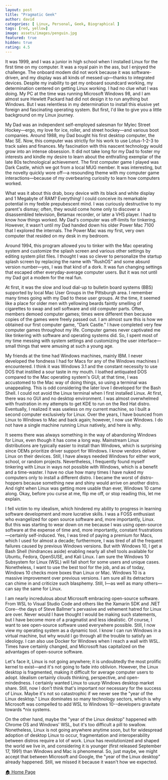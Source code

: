 ```yaml
---
layout: post
title: "Pragmatic Geek"
author: david
categories: [ Linux, Personal, Geek, Biographical ]
tags: [red, yellow]
image: assets/images/penguin.jpg
featured: true
hidden: true
rating: 4.5
---
```


It was 1999, and I was a junior in high school when I installed Linux for the first time on my computer. It was a royal pain in the ass, but I enjoyed the challenge. The onboard modem did not work because it was software-driven, and my display was all kinds of messed up—thanks to integrated devices. Despite my inability to get my onboard soundcard working, my determination centered on getting Linux working. I had no clue what I was doing. My PC at the time was running Microsoft Windows 98, and I am almost sure Hewlett Packard had did not design it to run anything but Windows. But I was relentless in my determination to install this elusive yet foreign and fascinating operating system. But first, I'd like to give you a little background on my Linux journey.

My Dad was an independent self-employed salesman for Mylec Street Hockey—ergo, my love for ice, roller, and street hockey—and various boot companies. Around 1988, my Dad bought his first desktop computer, the Mac SE. Now, this computer was strictly for his work to use Lotus-1-2-3 to track sales and finances. My fascination with this nascent technology would grow into an intense obsession. It did not take long for my Dad to foster my interests and kindle my desire to learn about the enthralling exemplar of the late 80s technological achievement. The first computer game I played was Dark Castle, which we got from a local MUG member. It was interesting, but the novelty quickly wore off—a resounding theme with my computer game interactions—because of my overbearing curiosity to learn how computers worked.

What was it about this drab, boxy device with its black and white display and 1 Megabyte of RAM? Everything! I could conceive its remarkable potential in my feeble prepubescent mind. I was curiously destructive to my parent's dismay; often, they would come home only to discover a disassembled television, Betamax recorder, or later a VHS player. I had to know how things worked. My Dad's computer was off-limits for tinkering. However, it wasn't until my Dad handed down his older Power Mac 7100 that I explored the internals. The Power Mac was my first, very own computer that resided on my desk in my bedroom.

Around 1994, this program allowed you to tinker with the Mac operating system and customize the splash screen and various other settings by editing system plist files. I thought I was so clever to personalize the startup splash screen by replacing the name with "RushOS" and some absurd version number—yes, I was that kind of a dork. It was fun changing settings that escaped other everyday-average computer users. But it was not until my Dad got a modem for the real fun.

At first, it was the slow and loud dial-up to bulletin board systems (BBS) supported by local Mac User Groups in the Pittsburgh area. I remember many times going with my Dad to these user groups. At the time, it seemed like a place for older men with yellowing beards faintly smelling of cigarettes to swap and sell software and old computer parts. Often, members demoed computer games; times were different then because copies of the games were freely passed out. I am almost sure this is how we obtained our first computer game, "Dark Castle." I have completed very few computer games throughout my life. Computer games never captivated me like tinkering with software and operating systems did. So, I spent most of my time messing with system settings and customizing the user interface—small things that were amusing at such a young age.

My friends at the time had Windows machines, mainly IBM. I never developed the fondness I had for Macs for any of the Windows machines I encountered. I think it was Windows 3.1 and the constant necessity to use DOS that instilled a sour taste in my mouth. I loathed antiquated DOS compared to the Mac operating system's GUI; at that time, I was accustomed to the Mac way of doing things, so using a terminal was unappealing. This is odd considering the later love I developed for the Bash Shell. I could not avoid the Linux terminal when I first installed Linux. At first, there was no GUI and no desktop environment. I was almost overwhelmed with frustration in my attempts to get KDE to run on the Red Hat distro. Eventually, I realized it was useless on my current machine, so I built a second computer exclusively for Linux. 
Over the years, I have bounced from Linux to Windows to Mac and back again; however, I now use Windows. I do not have a single machine running Linux natively, and here is why.

It seems there was always something in the way of abandoning Windows for Linux, even though it has come a long way. Mainstream Linux distributions are typically easier to install than Windows, which is surprising since OEMs prioritize driver support for Windows. I know vendors deliver Linux on their devices. Still, I have always needed Windows for either work, school, or random projects. Nevertheless, I frequently found myself tinkering with Linux in ways not possible with Windows, which is a benefit and a time-waster. I have no clue how many times I have nuked my computers only to install a different distro. I became the worst of distro-hoppers because something new and shiny would arrive on another distro. And right when Linux was getting more usable than ever, Windows 10 came along. Okay, before you curse at me, flip me off, or stop reading this, let me explain.

I fell victim to my idealism, which hindered my ability to progress in learning software development and more lucrative skills. I was a FOSS enthusiast who evangelized for open source software and, more importantly, Linux. But this was starting to wear down on me because I was using open-source software at the expense of time and, more importantly, constant frustrations—certainly self-induced. Yes, I was tired of paying a premium for Macs, which I used for almost a decade; furthermore, I was tired of all the frequent failures caused by previous Windows versions. But with Windows 10, I get a Bash Shell (hindrances aside) enabling nearly all shell tools available for Ubuntu, Fedora, OpenSUSE, and Kali Linux. I am sure the Windows 10 Subsystem for Linux (WSL) will fall short for some users and unique cases.
Nonetheless, I want to use the best tool for the job, and as of today, Windows 10 checks more boxes than Linux or Mac. Windows 10 is a massive improvement over previous versions. I am sure all its detractors can chime in and criticize such blasphemy. Still, I—as well as many others—can say the same for Linux.

I am nearly incredulous about Microsoft embracing open-source software. From WSL to Visual Studio Code and others like the Xamarin SDK and .NET Core--the days of Steve Ballmer's pervasive and vehement hatred for Linux are over. Never would I have thought I would be making such statements, but I have become more of a pragmatist and less idealistic. Of course, I want to see open-source software used everywhere possible. Still, I now view my operating system as a dynamic tool. I know I can run Windows in a virtual machine, but why would I go through all the trouble to satisfy an ideology. I can also use Docker for Windows when I reach a wall with WSL. Times have certainly changed, and Microsoft has capitalized on the advantages of open-source software. 

Let's face it, Linux is not going anywhere; it is undoubtedly the most prolific kernel to exist—and it's not going to fade into oblivion. However, the Linux desktop is fragmented, making it difficult for average computer users to adopt. Idealism certainly clouds thinking, perspective, and open-mindedness. I certainly wanted Linux to usurp Windows desktop market share. Still, now I don't think that's important nor necessary for the success of Linux. Maybe it's not so catastrophic if we never see the "year of the Linux desktop." Linux dominates so many technology sectors, which is why Microsoft was compelled to add WSL to Windows 10--developers gravitate towards *nix systems. 

On the other hand, maybe the "year of the Linux desktop" happened with Chrome OS and Windows' WSL, but it's too difficult a pill to swallow. Nonetheless, Linux is not going anywhere anytime soon, but for widespread adoption of desktop Linux to occur, fragmentation and interoperability between distros require a lot of work. Linux has revolutionized and shaped the world we live in, and considering it is younger (first released September 17, 1991) than Windows and Mac is phenomenal. So, just maybe, we might accept that between Microsoft and Google, the "year of the Linux desktop" already happened. Still, we missed it because it wasn't how we expected.

[ 🏠 Home Page](https://davidprush.com)
